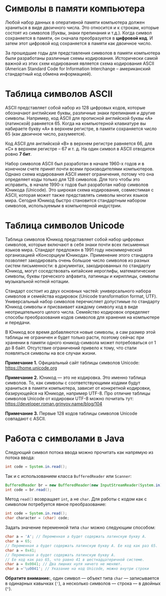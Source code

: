 # Символы в памяти компьютера

Любой набор данных в оперативной памяти компьютера должен храниться в виде двоичного числа. Это относится и к строкам, которые состоят из символов (буквы, знаки препинания и т.д.). Когда символ сохраняется в памяти, он сначала преобразуется в **цифровой код**. И затем этот цифровой код сохраняется в памяти как двоичное число.

За прошедшие годы для представления символов в памяти компьютера были разработаны различные схемы кодирования. Исторически самой важной из этих схем кодирования является схема кодирования ASCII (American Standard Code for Information Interchange – американский стандартный код обмена информацией).

# Таблица символов ASCII

ASCII представляет собой набор из 128 цифровых кодов, которые обозначают английские буквы, различные знаки препинания и другие символы. Например, код ASCII для прописной английской буквы «А» (латинской) равняется 65. Когда на компьютерной клавиатуре вы набираете букву «А» в верхнем регистре, в памяти сохраняется число 65 (как двоичное число, разумеется).

Код ASCII для английской «В» в верхнем регистре равняется 66, для «С» в верхнем регистре – 67 и т. д. На один символ в ASCII отводится ровно **7 бит**.

Набор символов ASCII был разработан в начале 1960-х годов и в конечном счете принят почти всеми производителями компьютеров. Однако схема кодирования ASCII имеет ограничения, потому что она определяет коды только для 128 символов. Для того чтобы это исправить, в начале 1990-х годов был разработан набор символов Юникода (Unicode). Это широкая схема кодирования, совместимая с ASCII, которая может также представлять символы многих языков мира. Сегодня Юникод быстро становится стандартным набором символов, используемым в компьютерной индустрии.

# Таблица символов Unicode

Таблица символов Юникод представляет собой набор цифровых символов, которые включают в себя знаки почти всех письменных языков мира. Стандарт предложен в 1991 году некоммерческой организацией «Консорциум Юникода». Применение этого стандарта позволяет закодировать очень большое число символов из разных систем письменности: в документах, закодированных по стандарту Юникод, могут соседствовать китайские иероглифы, математические символы, буквы греческого алфавита, латиницы и кириллицы, символы музыкальной нотной нотации.

Стандарт состоит из двух основных частей: универсального набора символов и семейства кодировок (Unicode transformation format, UTF). Универсальный набор символов перечисляет допустимые по стандарту Юникод символы и присваивает каждому символу код в виде неотрицательного целого числа. Семейство кодировок определяет способы преобразования кодов символов для хранения на компьютере и передачи.

В Юникод все время добавляются новые символы, а сам размер этой таблицы не ограничен и будет только расти, поэтому сейчас при хранении в памяти одного юникод-символа может потребоваться от 1 до 8 байт. Отсутствие ограничений привело к тому, что стали появляться символы на все случаи жизни.

**Примечание 1.** Официальный сайт таблицы символов Unicode: https://home.unicode.org

**Примечание 2.** Юникод — это не кодировка. Это именно таблица символов. То, как символы с соответствующими кодами будут храниться в памяти компьютера, зависит от конкретной кодировки, базирующейся на Юникоде,  например UTF-8. Про отличие таблицы символов Unicode от кодировки UTF-8 можно почитать тут: https://developer.roman.grinyov.name/blog/104

**Примечание 3.** Первые 128 кодов таблицы символов Unicode совпадают с ASCII.

# Работа с символами в Java

Следующий символ потока ввода можно прочитать как напрямую из потока ввода:
```java
int code = System.in.read();
```

Так и с использованием класса `BufferedReader` или `Scanner`:
```java
BufferedReader br = new BufferedReader(new InputStreamReader(System.in));
int code = br.read();
```

Метод `read()` возвращает `int`, а не `char`. Для работы с кодом как с символом потребуется явное преобразование:

```java
int code = System.in.read();
char character = (char) code;
```

Задать значение переменной типа `char` можно следующим способом:

```java
char a = 'A'; // Переменная а будет содержать латинскую букву А.
char a = 65;
// Переменная а будет содержать латинскую букву А. Ее код как раз 65.
char a = 0x41;
// Переменная а будет содержать латинскую букву А.
// Ее код как раз 65, что равно 41 в шестнадцатеричной системе.
char a = 0x0041; // Два лишних нуля ничего не меняют.
char a ='\u0041'; // Указание на код Unicode, можно внутри строки
```

**Обратите внимание:**, один символ — объект типа `char` — записывается в одинарных кавычках (`'`), а несколько символов — строка — в двойных (`"`).
